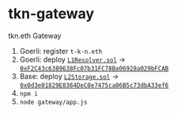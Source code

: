 # tkn-gateway
tkn.eth Gateway

1. Goerli: register `t-k-n.eth`
1. Goerli: deploy [`L1Resolver.sol`]('./L1Resolver.sol) → [`0xF2C43c6389638Fc07b31FC78Ba06928a029bFCAB`](https://goerli.etherscan.io/address/0xF2C43c6389638Fc07b31FC78Ba06928a029bFCAB)
1. Base: deploy [`L2Storage.sol`](./L2Storage.sol) → [`0x0d3e01829E8364DeC0e7475ca06B5c73dbA33ef6`](https://sepolia.basescan.org/address/0x0d3e01829E8364DeC0e7475ca06B5c73dbA33ef6)
1. `npm i`
1. `node gateway/app.js`
